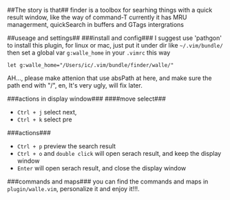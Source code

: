 ##The story is that##
finder is a toolbox for searhing things with a quick result window, like the way of command-T
currently it has MRU managerment, quickSearch in buffers and GTags intergrations

##useage and settings##
###install and config###
I suggest use 'pathgon' to install this plugin, for linux or mac, just put it under dir like ``~/.vim/bundle/``
then set a global var ``g:walle_home`` in your ``.vimrc`` this way
```
let g:walle_home="/Users/ic/.vim/bundle/finder/walle/"
```
AH..., please make attenion that use absPath at here, and make sure the path end with "/", en, It's very ugly,
will fix later.

###actions in display window###
####move select###
* ``Ctrl + j`` select next, 
* ``Ctrl + k`` select pre

###actions###
* ``Ctrl + p`` preview the search result 
* ``Ctrl + o`` and ``double click`` will open serach result, and keep the display window
* ``Enter`` will open serach result, and close the display window

###commands and maps###
you can find the commands and maps in ``plugin/walle.vim``, personalize it and enjoy it!!!.



